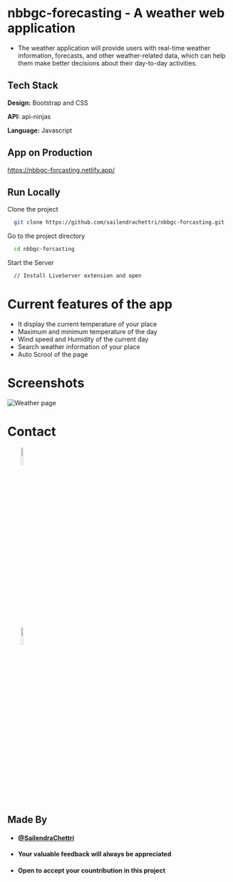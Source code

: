 
# nbbgc-forecasting - A weather web application

- The weather application will provide users with real-time weather information, forecasts, and other
weather-related data, which can help them make better decisions about their day-to-day activities.

## Tech Stack

**Design:** Bootstrap and CSS

**API:** api-ninjas

**Language:** Javascript
  
## App on Production

https://nbbgc-forcasting.netlify.app/

## Run Locally

Clone the project

```bash
  git clone https://github.com/sailendrachettri/nbbgc-forcasting.git
```

Go to the project directory

```bash 
  cd nbbgc-forcasting
```

Start the Server

```bash
  // Install LiveServer extension and open
```

# Current features of the app
- It display the current temperature of your place
- Maximum and minimum temperature of the day
- Wind speed and Humidity of the current day
- Search weather information of your place
- Auto Scrool of the page

# Screenshots
<p><img src="https://drive.google.com/uc?export=view&id=1a3Bgp5Jfg3w8PjCLyu2s2F6H_9UOYduc" alt="Weather page"></p>

# Contact
<p>
  <span style="margin-right: 30px;"></span>
  <a href="https://www.linkedin.com/in/sailendrachettri/">
    <img target="_blank" src="https://cdn.jsdelivr.net/gh/devicons/devicon/icons/linkedin/linkedin-original.svg" style="width: 10%;"></a>
  
  <span style="margin-right: 30px;"></span>
  <a href="https://github.com/sailendrachettri/">
    <img target="_blank" src="https://cdn.jsdelivr.net/gh/devicons/devicon/icons/github/github-original.svg" style="width: 10%;">
  </a>
</p>


## Made By
- #### [@SailendraChettri](https://instagram.com/01_sailendra)
- #### Your valuable feedback will always be appreciated
- #### Open to accept your countribution in this project